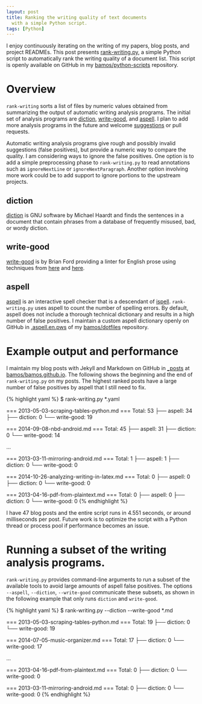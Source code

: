 ```yaml
---
layout: post
title: Ranking the writing quality of text documents
  with a simple Python script.
tags: [Python]
---
```


I enjoy continuously iterating on the writing of
my papers, blog posts, and project READMEs.
This post presents
[rank-writing.py](https://github.com/bamos/python-scripts/blob/master/python3/rank-writing.py),
a simple Python script to automatically rank the writing quality of
a document list.
This script is openly available on GitHub in my
[bamos/python-scripts](https://github.com/bamos/python-scripts) repository.

# Overview
`rank-writing` sorts a list of files by numeric values
obtained from summarizing the output of
automatic writing analysis programs.
The initial set of analysis programs are
[diction][diction], [write-good][write-good],
and [aspell][aspell].
I plan to add more analysis programs in the future
and welcome [suggestions](https://github.com/bamos/python-scripts/issues) or pull requests.

Automatic writing analysis programs give rough and
possibly invalid suggestions (false positives),
but provide a numeric way to compare the quality.
I am considering ways to ignore the false positives.
One option is to add a simple preprocessing phase to
`rank-writing.py` to read annotations such as
`ignoreNextLine` or `ignoreNextParagraph`.
Another option involving more work could be to add support
to ignore portions to the upstream projects.

## diction
[diction][diction] is GNU software by Michael Haardt
and finds the sentences in a document that contain
phrases from a database of frequently misused, bad, or
wordy diction.

## write-good
[write-good][write-good] is by Brian Ford providing a linter
for English prose using techniques from
[here](http://matt.might.net/articles/shell-scripts-for-passive-voice-weasel-words-duplicates/) and
[here](https://github.com/devd/Academic-Writing-Check).

## aspell
[aspell][aspell] is an interactive spell checker that is
a descendant of [ispell][ispell].
`rank-writing.py` uses aspell to count the number of
spelling errors.
By default, aspell does not include a thorough
technical dictionary and results in a high number of false positives.
I maintain a custom aspell dictionary openly on GitHub in
[.aspell.en.pws][aspell-custom] of my [bamos/dotfiles][dotfiles] repository.

[diction]: https://www.gnu.org/software/diction/
[write-good]: https://github.com/btford/write-good
[aspell]: http://aspell.net/
[ispell]: https://www.gnu.org/software/ispell/
[aspell-custom]: https://github.com/bamos/dotfiles/blob/master/.aspell.en.pws
[dotfiles]: https://github.com/bamos/dotfiles

# Example output and performance
I maintain my blog posts with Jekyll and Markdown on GitHub
in [_posts][_posts] at [bamos/bamos.github.io][blog].
The following shows the beginning and the end of
`rank-writing.py` on my posts.
The highest ranked posts have a large number of false positives
by aspell that I still need to fix.

{% highlight yaml %}
$ rank-writing.py *.yaml

=== 2013-05-03-scraping-tables-python.md ===
Total: 53
├── aspell: 34
├── diction: 0
└── write-good: 19

=== 2014-09-08-nbd-android.md ===
Total: 45
├── aspell: 31
├── diction: 0
└── write-good: 14

...

=== 2013-03-11-mirroring-android.md ===
Total: 1
├── aspell: 1
├── diction: 0
└── write-good: 0

=== 2014-10-26-analyzing-writing-in-latex.md ===
Total: 0
├── aspell: 0
├── diction: 0
└── write-good: 0

=== 2013-04-16-pdf-from-plaintext.md ===
Total: 0
├── aspell: 0
├── diction: 0
└── write-good: 0
{% endhighlight %}

I have 47 blog posts and the entire script runs in 4.551 seconds,
or around milliseconds per post.
Future work is to optimize the script
with a Python thread or process pool if performance becomes an issue.

# Running a subset of the writing analysis programs.
`rank-writing.py` provides command-line arguments to run a subset of
the available tools to avoid large amounts of aspell false positives.
The options `--aspell`, `--diction`, `--write-good` communicate
these subsets,
as shown in the following example that only runs `diction` and `write-good`.

{% highlight yaml %}
$ rank-writing.py --diction --write-good *.md

=== 2013-05-03-scraping-tables-python.md ===
Total: 19
├── diction: 0
└── write-good: 19

=== 2014-07-05-music-organizer.md ===
Total: 17
├── diction: 0
└── write-good: 17

...

=== 2013-04-16-pdf-from-plaintext.md ===
Total: 0
├── diction: 0
└── write-good: 0

=== 2013-03-11-mirroring-android.md ===
Total: 0
├── diction: 0
└── write-good: 0
{% endhighlight %}

[blog]: https://github.com/bamos/bamos.github.io
[_posts]: https://github.com/bamos/bamos.github.io/tree/master/_posts
